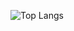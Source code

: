 ![Top Langs](https://github-readme-stats.vercel.app/api/top-langs/?username=charlie-captain&layout=compact)
